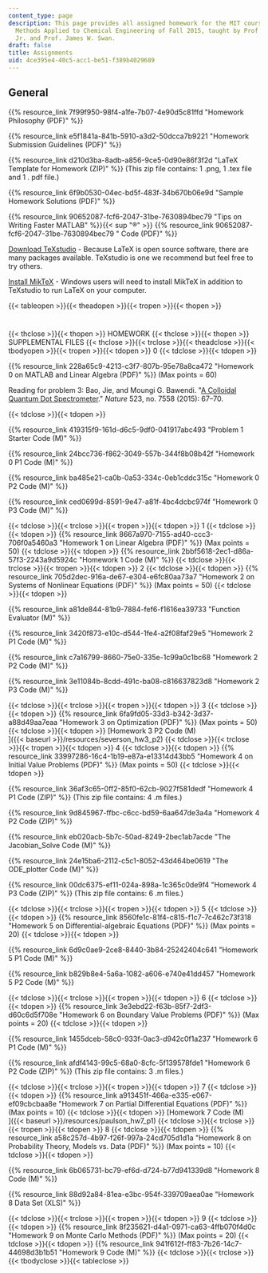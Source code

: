 ```yaml
---
content_type: page
description: This page provides all assigned homework for the MIT course 10.34 Numerical
  Methods Applied to Chemical Engineering of Fall 2015, taught by Prof. William Green,
  Jr. and Prof. James W. Swan.
draft: false
title: Assignments
uid: 4ce395e4-40c5-acc1-be51-f389b4029689
---
```

## General

{{% resource_link 7f99f950-98f4-a1fe-7b07-4e90d5c81ffd "Homework Philosophy (PDF)" %}}

{{% resource_link e5f1841a-841b-5910-a3d2-50dcca7b9221 "Homework Submission Guidelines (PDF)" %}}

{{% resource_link d210d3ba-8adb-a856-9ce5-0d90e86f3f2d "LaTeX Template for Homework (ZIP)" %}} (This zip file contains: 1 .png, 1 .tex file and 1 . pdf file.)

{{% resource_link 6f9b0530-04ec-bd5f-483f-34b670b06e9d "Sample Homework Solutions (PDF)" %}}

{{% resource_link 90652087-fcf6-2047-31be-7630894bec79 "Tips on Writing Faster MATLAB" %}}{{< sup \"®\" >}} {{% resource_link 90652087-fcf6-2047-31be-7630894bec79 " Code (PDF)" %}}

[Download TeXstudio](http://www.texstudio.org/) - Because LaTeX is open source software, there are many packages available. TeXstudio is one we recommend but feel free to try others.

[Install MikTeX](https://web.archive.org/web/20161127071614/http://www.howtotex.com/howto/installing-latex-on-windows/) - Windows users will need to install MikTeX in addition to TeXstudio to run LaTeX on your computer.

{{< tableopen >}}{{< theadopen >}}{{< tropen >}}{{< thopen >}}
#
{{< thclose >}}{{< thopen >}}
HOMEWORK
{{< thclose >}}{{< thopen >}}
SUPPLEMENTAL FILES
{{< thclose >}}{{< trclose >}}{{< theadclose >}}{{< tbodyopen >}}{{< tropen >}}{{< tdopen >}}
0
{{< tdclose >}}{{< tdopen >}}

{{% resource_link 228a65c9-4213-c3f7-807b-95e78a8ca472 "Homework 0 on MATLAB and Linear Algebra (PDF)" %}} (Max points = 60)

Reading for problem 3: Bao, Jie, and Moungi G. Bawendi. "[A Colloidal Quantum Dot Spectrometer](http://dx.doi.org/10.1038/nature14576)." _Nature_ 523, no. 7558 (2015): 67–70.

{{< tdclose >}}{{< tdopen >}}

{{% resource_link 419315f9-161d-d6c5-9df0-041917abc493 "Problem 1 Starter Code (M)" %}}

{{% resource_link 24bcc736-f862-3049-557b-344f8b08b42f "Homework 0 P1 Code (M)" %}}

{{% resource_link ba485e21-ca0b-0a53-334c-0eb1cddc315c "Homework 0 P2 Code (M)" %}}

{{% resource_link ced0699d-8591-9e47-a81f-4bc4dcbc974f "Homework 0 P3 Code (M)" %}}

{{< tdclose >}}{{< trclose >}}{{< tropen >}}{{< tdopen >}}
1
{{< tdclose >}}{{< tdopen >}}
{{% resource_link 8667a970-7155-ad40-ccc3-706f0a5460a3 "Homework 1 on Linear Algebra (PDF)" %}} (Max points = 50)
{{< tdclose >}}{{< tdopen >}}
{{% resource_link 2bbf5618-2ec1-d86a-57f3-2243a9d5924c "Homework 1 Code (M)" %}}
{{< tdclose >}}{{< trclose >}}{{< tropen >}}{{< tdopen >}}
2
{{< tdclose >}}{{< tdopen >}}
{{% resource_link 705d2dec-916a-de67-e304-e6fc80aa73a7 "Homework 2 on Systems of Nonlinear Equations (PDF)" %}} (Max points = 50)
{{< tdclose >}}{{< tdopen >}}

{{% resource_link a81de844-81b9-7884-fef6-f1616ea39733 "Function Evaluator (M)" %}}

{{% resource_link 3420f873-e10c-d544-1fe4-a2f08faf29e5 "Homework 2 P1 Code (M)" %}}

{{% resource_link c7a16799-8660-75e0-335e-1c99a0c1bc68 "Homework 2 P2 Code (M)" %}}

{{% resource_link 3e11084b-8cdd-491c-ba08-c816637823d8 "Homework 2 P3 Code (M)" %}}

{{< tdclose >}}{{< trclose >}}{{< tropen >}}{{< tdopen >}}
3
{{< tdclose >}}{{< tdopen >}}
{{% resource_link 6fa9fd05-33d3-b342-3d37-a88d49aa7eaa "Homework 3 on Optimization (PDF)" %}} (Max points = 50)
{{< tdclose >}}{{< tdopen >}}
[Homework 3 P2 Code (M)   
]({{< baseurl >}}/resources/severson\_hw3\_p2)
{{< tdclose >}}{{< trclose >}}{{< tropen >}}{{< tdopen >}}
4
{{< tdclose >}}{{< tdopen >}}
{{% resource_link 33997286-16c4-1b19-e87a-e13314d43bb5 "Homework 4 on Initial Value Problems (PDF)" %}} (Max points = 50)
{{< tdclose >}}{{< tdopen >}}

{{% resource_link 36af3c65-0ff2-85f0-62cb-9027f581dedf "Homework 4 P1 Code (ZIP)" %}} (This zip file contains: 4 .m files.)

{{% resource_link 9d845967-ffbc-c6cc-bd59-6aa647de3a4a "Homework 4 P2 Code (ZIP)" %}}

{{% resource_link eb020acb-5b7c-50ad-8249-2bec1ab7acde "The Jacobian_Solve Code (M)" %}}

{{% resource_link 24e15ba6-2112-c5c1-8052-43d464be0619 "The ODE_plotter Code (M)" %}}

{{% resource_link 00dc6375-ef11-024a-898a-1c365c0de9f4 "Homework 4 P3 Code (ZIP)" %}} (This zip file contains: 6 .m files.)

{{< tdclose >}}{{< trclose >}}{{< tropen >}}{{< tdopen >}}
5
{{< tdclose >}}{{< tdopen >}}
{{% resource_link 8560fe1c-81f4-c815-f1c7-7c462c73f318 "Homework 5 on Differential-algebraic Equations (PDF)" %}} (Max points = 20)
{{< tdclose >}}{{< tdopen >}}

{{% resource_link 6d9c0ae9-2ce8-8440-3b84-25242404c641 "Homework 5 P1 Code (M)" %}}

{{% resource_link b829b8e4-5a6a-1082-a606-e740e41dd457 "Homework 5 P2 Code (M)" %}}

{{< tdclose >}}{{< trclose >}}{{< tropen >}}{{< tdopen >}}
6
{{< tdclose >}}{{< tdopen >}}
{{% resource_link 3e3ebd22-f63b-85f7-2df3-d60c6d5f708e "Homework 6 on Boundary Value Problems (PDF)" %}} (Max points = 20)
{{< tdclose >}}{{< tdopen >}}

{{% resource_link 1455dceb-58c0-933f-0ac3-d942c0f1a237 "Homework 6 P1 Code (M)" %}}

{{% resource_link afdf4143-99c5-68a0-8cfc-5f139578fde1 "Homework 6 P2 Code (ZIP)" %}} (This zip file contains: 3 .m files.)

{{< tdclose >}}{{< trclose >}}{{< tropen >}}{{< tdopen >}}
7
{{< tdclose >}}{{< tdopen >}}
{{% resource_link a913451f-466a-e335-e067-ef09cbcbaa8e "Homework 7 on Partial Differential Equations (PDF)" %}} (Max points = 10)
{{< tdclose >}}{{< tdopen >}}
[Homework 7 Code (M)   
]({{< baseurl >}}/resources/paulson\_hw7\_p1)
{{< tdclose >}}{{< trclose >}}{{< tropen >}}{{< tdopen >}}
8
{{< tdclose >}}{{< tdopen >}}
{{% resource_link a58c257d-4b97-f26f-997a-24cd705d1d1a "Homework 8 on Probability Theory, Models vs. Data (PDF)" %}} (Max points = 10)
{{< tdclose >}}{{< tdopen >}}

{{% resource_link 6b065731-bc79-ef6d-d724-b77d941339d8 "Homework 8 Code (M)" %}}

{{% resource_link 88d92a84-81ea-e3bc-954f-339709aea0ae "Homework 8 Data Set (XLS)" %}}

{{< tdclose >}}{{< trclose >}}{{< tropen >}}{{< tdopen >}}
9
{{< tdclose >}}{{< tdopen >}}
{{% resource_link 8f235621-d4a1-0971-ca63-4ffb070f4d0c "Homework 9 on Monte Carlo Methods (PDF)" %}} (Max points = 20)
{{< tdclose >}}{{< tdopen >}}
{{% resource_link 941f612f-ff83-7b26-14c7-44698d3b1b51 "Homework 9 Code (M)" %}}
{{< tdclose >}}{{< trclose >}}{{< tbodyclose >}}{{< tableclose >}}